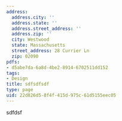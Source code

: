 ```yaml
---
address:
  address.city: ''
  address.state: ''
  address.street_address: ''
  address.zip: ''
  city: Westwood
  state: Massachusetts
  street_address: 28 Currier Ln
  zip: 02090
pdfs:
- d5abe7da-6a8d-4be2-8914-6702511dd152
tags:
- Design
title: sdfsdfsdf
type: page
uid: 22d826d5-8f4f-415d-975c-61d5155eec05
---
```

sdfdsf